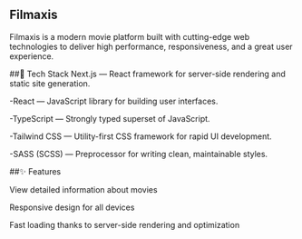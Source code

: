 ## Filmaxis

Filmaxis is a modern movie platform built with cutting-edge web technologies to deliver high performance, responsiveness, and a great user experience.

##🚀 Tech Stack
Next.js — React framework for server-side rendering and static site generation.

-React — JavaScript library for building user interfaces.

-TypeScript — Strongly typed superset of JavaScript.

-Tailwind CSS — Utility-first CSS framework for rapid UI development.

-SASS (SCSS) — Preprocessor for writing clean, maintainable styles.

##✨ Features

View detailed information about movies

Responsive design for all devices

Fast loading thanks to server-side rendering and optimization
